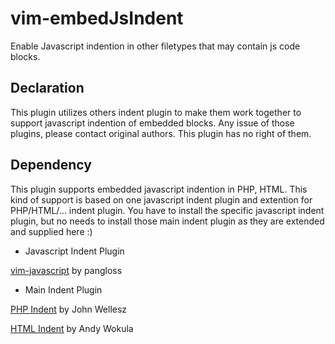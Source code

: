 # vim-embedJsIndent

Enable Javascript indention in other filetypes that may contain js code blocks.

## Declaration

This plugin utilizes others indent plugin to make them work together to support
javascript indention of embedded blocks. Any issue of those plugins, please
contact original authors. This plugin has no right of them.

## Dependency

This plugin supports embedded javascript indention in PHP, HTML. This kind of
support is based on one javascript indent plugin and extention for PHP/HTML/...
indent plugin. You have to install the specific javascript indent plugin, but
no needs to install those main indent plugin as they are extended and supplied
here :)

- Javascript Indent Plugin

[vim-javascript](https://github.com/pangloss/vim-javascript) by pangloss

- Main Indent Plugin

[PHP Indent](https://github.com/2072/PHP-Indenting-for-VIm) by John Wellesz

[HTML Indent](http://www.vim.org/scripts/script.php?script_id=2075) by Andy Wokula

